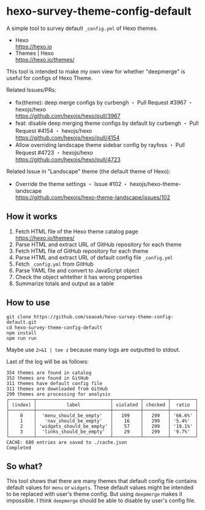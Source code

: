 # hexo-survey-theme-config-default

A simple tool to survey default `_config.yml` of Hexo themes.

- Hexo   
  https://hexo.io
- Themes | Hexo   
  https://hexo.io/themes/

This tool is intended to make my own view for whether "deepmerge" is useful for configs of Hexo Theme.

Related Issues/PRs:

- fix(theme): deep merge configs by curbengh ・ Pull Request #3967 ・ hexojs/hexo   
  https://github.com/hexojs/hexo/pull/3967
- feat: disable deep merging theme configs by default by curbengh ・ Pull Request #4154 ・ hexojs/hexo   
  https://github.com/hexojs/hexo/pull/4154
- Allow overriding landscape theme sidebar config by rayfoss ・ Pull Request #4723 ・ hexojs/hexo   
  https://github.com/hexojs/hexo/pull/4723

Related Issue in "Landscape" theme (the default theme of Hexo):

- Override the theme settings ・ Issue #102 ・ hexojs/hexo-theme-landscape   
  https://github.com/hexojs/hexo-theme-landscape/issues/102

## How it works

 1. Fetch HTML file of the Hexo theme catalog page   
    https://hexo.io/themes/
 2. Parse HTML and extract URL of GitHub repository for each theme
 3. Fetch HTML file of GitHub repository for each theme
 4. Parse HTML and extract URL of default config file `_config.yml`
 5. Fetch `_config.yml` from GitHub
 6. Parse YAML file and convert to JavaScript object
 7. Check the object whtether it has wrong properties
 8. Summarize totals and output as a table

## How to use

```
git clone https://github.com/seaoak/hexo-survey-theme-config-default.git
cd hexo-survey-theme-config-default
npm install
npm run run
```

Maybe use `2>&1 | tee z` because many logs are outputted to stdout.

Last of the log will be as follows:

```
354 themes are found in catalog
352 themes are found in GitHub
311 themes have default config file
311 themes are downloaded from GitHub
299 themes are processing for analysis
┌─────────┬───────────────────────────┬──────────┬─────────┬─────────┐
│ (index) │           label           │ violated │ checked │  ratio  │
├─────────┼───────────────────────────┼──────────┼─────────┼─────────┤
│    0    │  'menu_should_be_empty'   │   199    │   299   │ '66.6%' │
│    1    │   'nav_should_be_empty'   │    16    │   299   │ '5.4%'  │
│    2    │ 'widgets_should_be_empty' │    57    │   299   │ '19.1%' │
│    3    │  'links_should_be_empty'  │    29    │   299   │ '9.7%'  │
└─────────┴───────────────────────────┴──────────┴─────────┴─────────┘
CACHE: 680 entries are saved to ./cache.json
Completed
```

## So what?

This tool shows that there are many themes that default config file contains default values for `menu` or `widgets`.
These default values might be intended to be replaced with user's theme config.
But using `deepmerge` makes it impossible.
I think `deepmerge` should be able to disable by user's config file.
